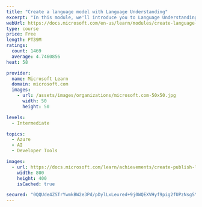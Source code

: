 ```yaml
---
title: "Create a language model with Language Understanding"
excerpt: "In this module, we'll introduce you to Language Understanding Intelligent Service (LUIS) and show how to build and publish a LUIS model."
webUrl: https://docs.microsoft.com/en-us/learn/modules/create-language-model-with-language-understanding/
type: course
price: Free
length: PT39M
ratings:
  count: 1469
  average: 4.7460856
heat: 58

provider:
  name: Microsoft Learn
  domain: microsoft.com
  images:
    - url: /assets/images/organizations/microsoft.com-50x50.jpg
      width: 50
      height: 50

levels:
  - Intermediate

topics:
  - Azure
  - AI
  - Developer Tools

images:
  - url: https://docs.microsoft.com/learn/achievements/create-publish-luis-model-social.png
    width: 800
    height: 400
    isCached: true

secured: "0QQUde4ZSTrYwmkBW2e3Pd/pDylLxLeured+9j0WQEXVHyf9pig2fUPzNsgSYVr+NY5+1FlAPn/ZobBPpQ0TZoThB1JJ5hRMbwrJhetLQu9gGN5Rf94Sdn/78De8fv5zSjK6+4t1zeko7lYtT2Nfn6/SZBWtSN0goFIpNnFMTYM2S1av7QmdlKuX/r9FE6Euxr1yNd6kcJMT08zBFMkIsrHfs+gaGdLoqBDKceT49Al1kxv8YV/AsTsF7QzJACXnKvlfGRL7DT6cYeQSWYKSkbMGeERlJ0KZ13tUQGJYOwjspbQeliaJs872wKCqZfLb2cwg22ROp2n4InS+xWqadylQmqLI5LObPBFFrpX8oVS+TGS1cUg2iG8uOpyBDNGkJsw4ZOkmIattC6JdV1mNf7Pfc0cbYxbLTh2bRy6cHLA=;kbRL7mGLRii2wFsylEhBqg=="
---
```


